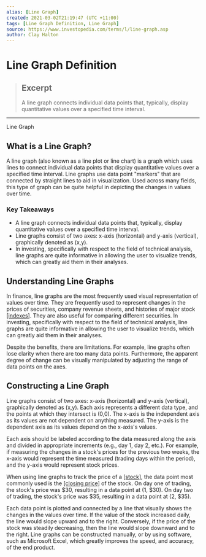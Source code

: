 ```yaml
---
alias: [Line Graph]
created: 2021-03-02T21:19:47 (UTC +11:00)
tags: [Line Graph Definition, Line Graph]
source: https://www.investopedia.com/terms/l/line-graph.asp
author: Clay Halton
---
```


# Line Graph Definition

> ## Excerpt
> A line graph connects individual data points that, typically, display quantitative values over a specified time interval.

---

Line Graph
## What is a Line Graph?

A line graph (also known as a line plot or line chart) is a graph which uses lines to connect individual data points that display quantitative values over a specified time interval. Line graphs use data point "markers" that are connected by straight lines to aid in visualization. Used across many fields, this type of graph can be quite helpful in depicting the changes in values over time.

### Key Takeaways

-   A line graph connects individual data points that, typically, display quantitative values over a specified time interval.
-   Line graphs consist of two axes: x-axis (horizontal) and y-axis (vertical), graphically denoted as (x,y).
-   In investing, specifically with respect to the field of technical analysis, line graphs are quite informative in allowing the user to visualize trends, which can greatly aid them in their analyses.

## Understanding Line Graphs

In finance, line graphs are the most frequently used visual representation of values over time. They are frequently used to represent changes in the prices of securities, company revenue sheets, and histories of major stock [[indexes]](https://www.investopedia.com/terms/i/index.asp). They are also useful for comparing different securities. In investing, specifically with respect to the field of technical analysis, line graphs are quite informative in allowing the user to visualize trends, which can greatly aid them in their analyses.

Despite the benefits, there are limitations. For example, line graphs often lose clarity when there are too many data points. Furthermore, the apparent degree of change can be visually manipulated by adjusting the range of data points on the axes.

## Constructing a Line Graph

Line graphs consist of two axes: x-axis (horizontal) and y-axis (vertical), graphically denoted as (x,y). Each axis represents a different data type, and the points at which they intersect is (0,0). The x-axis is the independent axis as its values are not dependent on anything measured. The y-axis is the dependent axis as its values depend on the x-axis's values. 

Each axis should be labeled according to the data measured along the axis and divided in appropriate increments (e.g., day 1, day 2, etc.). For example, if measuring the changes in a stock's prices for the previous two weeks, the x-axis would represent the time measured (trading days within the period), and the y-axis would represent stock prices. 

When using line graphs to track the price of a [[stock]](https://www.investopedia.com/terms/s/stock.asp), the data point most commonly used is the [[closing price]](https://www.investopedia.com/terms/c/closingprice.asp) of the stock. On day one of trading, the stock's price was $30, resulting in a data point at (1, $30). On day two of trading, the stock's price was $35, resulting in a data point at (2, $35).

Each data point is plotted and connected by a line that visually shows the changes in the values over time. If the value of the stock increased daily, the line would slope upward and to the right. Conversely, if the price of the stock was steadily decreasing, then the line would slope downward and to the right. Line graphs can be constructed manually, or by using software, such as Microsoft Excel, which greatly improves the speed, and accuracy, of the end product.
